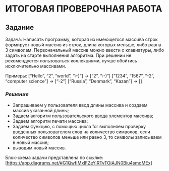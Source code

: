 # **ИТОГОВАЯ ПРОВЕРОЧНАЯ РАБОТА**

## **Задание**
Задача: Написать программу, которая из имеющегося массива строк формирует новый массив из строк, длина которых меньше, либо равна 3 символам. Первоначальный массив можно ввести с клавиатуры, либо задать на старте выполнения алгоритма. При решении не рекомендуется пользоваться коллекциями, лучше обойтись исключительно массивами.

Примеры:
[“Hello”, “2”, “world”, “:-)”] → [“2”, “:-)”]
[“1234”, “1567”, “-2”, “computer science”] → [“-2”]
[“Russia”, “Denmark”, “Kazan”] → []

### *Решение*

* Запрашиваем у пользователя ввод длины массива и создаем массив указанной длины;
* Задаем алгоритм пользовательского ввода элементов массива;
* Задаем алгоритм печати массива;
* Задаем функцию, с помощью цикла for выполняем проверку введенных пользователем слов на количество символов, если количество символов меньше или равно 3, то символы записываем в новый массив;
* выводим новый массив.


Блок-схема задачи представлена по ссылке:
[https://app.diagrams.net/#G1QwfIMxIFZeYiRTvTOjAJN0Biu4smoMEx]